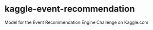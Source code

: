 kaggle-event-recommendation
===========================

Model for the Event Recommendation Engine Challenge on Kaggle.com